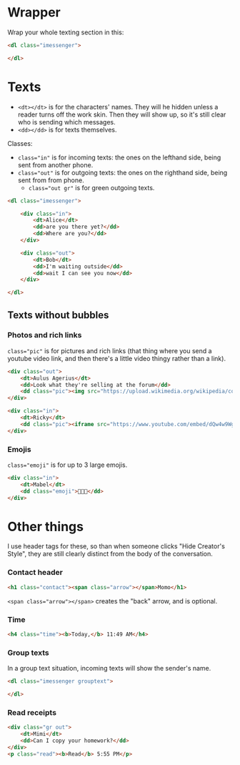 # Wrapper
Wrap your whole texting section in this:
```html
<dl class="imessenger">

</dl>
```

# Texts
* `<dt></dt>` is for the characters' names. They will he hidden unless a reader turns off the work skin. Then they will show up, so it's still clear who is sending which messages.
* `<dd></dd>` is for texts themselves.

Classes:
* `class="in"` is for incoming texts: the ones on the lefthand side, being sent from another phone.
* `class="out"` is for outgoing texts: the ones on the righthand side, being sent from from phone.
	* `class="out gr"` is for green outgoing texts.

```html
<dl class="imessenger">

	<div class="in">
		<dt>Alice</dt>
		<dd>are you there yet?</dd>
		<dd>Where are you?</dd>
	</div>

	<div class="out">
		<dt>Bob</dt>
		<dd>I'm waiting outside</dd>
		<dd>wait I can see you now</dd>
	</div>

</dl>
```

## Texts without bubbles
### Photos and rich links
`class="pic"` is for pictures and rich links (that thing where you send a youtube video link, and then there's a little video thingy rather than a link).

```html
<div class="out">
	<dt>Aulus Agerius</dt>
	<dd>Look what they're selling at the forum</dd>
	<dd class="pic"><img src="https://upload.wikimedia.org/wikipedia/commons/7/71/Uncrossed_gladius.jpg" /></dd>
</div>

<div class="in">
	<dt>Ricky</dt>
	<dd class="pic"><iframe src="https://www.youtube.com/embed/dQw4w9WgXcQ"></iframe></dd>
</div>
```

### Emojis
`class="emoji"` is for up to 3 large emojis.
```html
<div class="in">
	<dt>Mabel</dt>
	<dd class="emoji">💖💖💖</dd>
</div>
```


# Other things
I use header tags for these, so than when someone clicks "Hide Creator's Style", they are still clearly distinct from the body of the conversation.

### Contact header
```html
<h1 class="contact"><span class="arrow"></span>Momo</h1>
```

`<span class="arrow"></span>` creates the "back" arrow, and is optional.

### Time
```html
<h4 class="time"><b>Today,</b> 11:49 AM</h4>
```

### Group texts
In a group text situation, incoming texts will show the sender's name.
```html
<dl class="imessenger grouptext">

</dl>
```

### Read receipts
```html
<div class="gr out">
	<dt>Mimi</dt>
	<dd>Can I copy your homework?</dd>
</div>
<p class="read"><b>Read</b> 5:55 PM</p>
```
